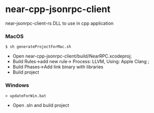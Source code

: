 # near-cpp-jsonrpc-client
near-jsonrpc-client-rs DLL to use in cpp application

### MacOS
```
$ sh generateProjectForMac.sh
```
* Open near-cpp-jsonrpc-client/build/NearRPC.xcodeproj;
* Build Rules->add new rule-> Process: LLVM, Using: Apple Clang ;
* Build Phases->Add link binary with libraries
* Build project
### Windows
```
> updateForWin.bat
```
* Open .sln and build project
